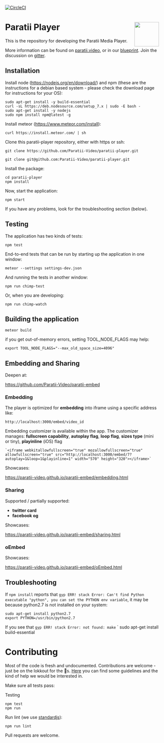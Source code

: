 [![CircleCI](https://circleci.com/gh/Paratii-Video/paratii-player.svg?style=svg)](https://circleci.com/gh/Paratii-Video/paratii-player)

# Paratii Player <img align="right" height="80" src="https://i.imgur.com/vNoLqaG.png">

This is the repository for developing the Paratii Media Player.

More information can be found on [paratii.video](http://paratii.video/), or in our [blueprint](https://github.com/Paratii-Video/paratii-player/wiki/Paratii-Blueprint). Join the discussion on [gitter](https://gitter.im/Paratii-Video).


## Installation

Install node (https://nodejs.org/en/download/) and npm (these are the instructions for a debian based system - please check the download page for instructions for your OS):

    sudo apt-get install -y build-essential
    curl -sL https://deb.nodesource.com/setup_7.x | sudo -E bash -
    sudo apt-get install -y nodejs
    sudo npm install npm@latest -g

Install meteor (https://www.meteor.com/install):

    curl https://install.meteor.com/ | sh


Clone this paratii-player repository, either with https or ssh:

    git clone https://github.com/Paratii-Video/paratii-player.git

    git clone git@github.com:Paratii-Video/paratii-player.git

Install the package:

    cd paratii-player
    npm install

Now, start the application:

    npm start

If you have any problems, look for the troubleshooting section (below).


## Testing

The application has two kinds of tests:

    npm test

End-to-end tests that can be run by starting up the application in one window:

    meteor --settings settings-dev.json

And running the tests in another window:

    npm run chimp-test

Or, when you are developing:

    npm run chimp-watch


## Building the application

    meteor build

if you get out-of-memory errors, setting TOOL_NODE_FLAGS may help:

    export TOOL_NODE_FLAGS="--max_old_space_size=4096"

## Embedding and Sharing

Deepen at:

<a href="https://github.com/Paratii-Video/paratii-embed" target="_blank">https://github.com/Paratii-Video/paratii-embed</a>

### Embedding
The player is optimized for **embedding** into iframe using a specific address like:

	http://localhost:3000/embed/video_id

Embedding customizer is available within the app.
The customizer manages: **fullscreen capability**, **autoplay flag**, **loop flag**, **sizes type** (mini or tiny), **playinline** (iOS) flag

	`<iframe webkitallowfullscreen="true" mozallowfullscreen="true" allowfullscreen="true" src="http://localhost:3000/embed/7?autoplay=1&loop=1&playinline=1" width="570" height="320"></iframe>`

Showcases:

<a href="https://paratii-video.github.io/paratii-embed/embedding.html" target="_blank">https://paratii-video.github.io/paratii-embed/embedding.html</a>

### Sharing

Supported / partially supported:
- **twitter card**
- **facebook og**

Showcases:

<a href="https://paratii-video.github.io/paratii-embed/sharing.html" target="_blank">https://paratii-video.github.io/paratii-embed/sharing.html</a>

### oEmbed

Showcases:

<a href="https://paratii-video.github.io/paratii-embed/oEmbed.html" target="_blank">https://paratii-video.github.io/paratii-embed/oEmbed.html</a>

## Troubleshooting

If `npm install` reports that `gyp ERR! stack Error: Can't find Python executable "python", you can set the PYTHON env variable`, it may be because python2.7 is not installed on your system:

    sudo apt-get install python2.7
    export PYTHON=/usr/bin/python2.7


If you see that `gyp ERR! stack Error: not found: make`
`
   sudo apt-get install build-essential


# Contributing

Most of the code is fresh and undocumented. Contributions are welcome - just be on the lokkout for the 🐲s. [Here](https://github.com/Paratii-Video/wiki/blob/master/CONTRIBUTING.md) you can find some guidelines and the kind of help we would be interested in.

Make sure all tests pass:

Testing

    npm test
    npm run

Run lint (we use [standardjs](https://standardjs.com/)):

    npm run lint

Pull requests are welcome.
